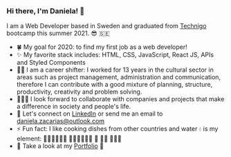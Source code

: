 ### Hi there, I'm Daniela! 👋

I am a Web Developer based in Sweden and graduated from [Technigo](https://www.technigo.io/program) bootcamp this summer 2021. 😎 🇸🇪
 
- 🍀  My goal for 2020: to find my first job as a web developer! 
- ✨  My favorite stack includes: HTML, CSS, JavaScript, React JS, APIs and Styled Components 
- 💪🏻  I am a career shifter: I worked for 13 years in the cultural sector in areas such as project management, administration and communication, therefore I can contribute           with a good mixture of planning, structure, productivity, creativity and problem solving. 
- 🧚🏼‍♀️  I look forward to collaborate with companies and projects that make a difference in society and people's life.
- 💬  Let's connect on [LinkedIn](https://www.linkedin.com/in/danielazacarias/) or send me an email to daniela.zacarias@outlook.com
- ⚡  Fun fact: I like cooking dishes from other countries and water 💧  is my element: 🏄🏻‍♀️🌊🌊🌊  🏊🏻‍♀️🌊🌊🌊  🥽 🐠🐬 🌊🌊🌊
- 💼  Take a look at my [Portfolio](https://my-portfolio-dannuzak.netlify.app/) 👀
